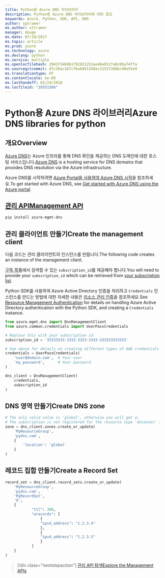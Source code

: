 ```yaml
---
title: Python용 Azure DNS 라이브러리
description: Python용 Azure DNS 라이브러리에 대한 참조
keywords: Azure, Python, SDK, API, DNS
author: sptramer
ms.author: sttramer
manager: douge
ms.date: 07/10/2017
ms.topic: article
ms.prod: azure
ms.technology: azure
ms.devlang: python
ms.service: multiple
ms.openlocfilehash: 294373469b1792821253ae46ab51fa0c06a74ffa
ms.sourcegitcommit: d7c26ac167cf6a6491358ac3153f268bc90e55e9
ms.translationtype: HT
ms.contentlocale: ko-KR
ms.lasthandoff: 02/24/2018
ms.locfileid: "29551566"
---
```

# <a name="azure-dns-libraries-for-python"></a><span data-ttu-id="fef17-104">Python용 Azure DNS 라이브러리</span><span class="sxs-lookup"><span data-stu-id="fef17-104">Azure DNS libraries for python</span></span>

## <a name="overview"></a><span data-ttu-id="fef17-105">개요</span><span class="sxs-lookup"><span data-stu-id="fef17-105">Overview</span></span>

<span data-ttu-id="fef17-106">[Azure DNS](/azure/dns/dns-overview)는 Azure 인프라를 통해 DNS 확인을 제공하는 DNS 도메인에 대한 호스팅 서비스입니다.</span><span class="sxs-lookup"><span data-stu-id="fef17-106">[Azure DNS](/azure/dns/dns-overview) is a hosting service for DNS domains that provides DNS resolution via the Azure infrastructure.</span></span>

<span data-ttu-id="fef17-107">Azure DNS를 시작하려면 [Azure Portal을 사용하여 Azure DNS 시작](/azure/dns/dns-getstarted-portal)을 참조하세요.</span><span class="sxs-lookup"><span data-stu-id="fef17-107">To get started with Azure DNS, see [Get started with Azure DNS using the Azure portal](/azure/dns/dns-getstarted-portal).</span></span>

## <a name="management-apipythonapioverviewazurednsmanagement"></a>[<span data-ttu-id="fef17-108">관리 API</span><span class="sxs-lookup"><span data-stu-id="fef17-108">Management API</span></span>](/python/api/overview/azure/dns/management)

```bash
pip install azure-mgmt-dns
```

## <a name="create-the-management-client"></a><span data-ttu-id="fef17-109">관리 클라이언트 만들기</span><span class="sxs-lookup"><span data-stu-id="fef17-109">Create the management client</span></span>

<span data-ttu-id="fef17-110">다음 코드는 관리 클라이언트의 인스턴스를 만듭니다.</span><span class="sxs-lookup"><span data-stu-id="fef17-110">The following code creates an instance of the management client.</span></span>

<span data-ttu-id="fef17-111">[구독 목록](https://manage.windowsazure.com/#Workspaces/AdminTasks/SubscriptionMapping)에서 검색할 수 있는 ``subscription_id``를 제공해야 합니다.</span><span class="sxs-lookup"><span data-stu-id="fef17-111">You will need to provide your ``subscription_id`` which can be retrieved from [your subscription list](https://manage.windowsazure.com/#Workspaces/AdminTasks/SubscriptionMapping).</span></span>

<span data-ttu-id="fef17-112">Python SDK를 사용하여 Azure Active Directory 인증을 처리하고 ``Credentials`` 인스턴스를 만드는 방법에 대한 자세한 내용은 [리소스 관리 인증](/python/azure/python-sdk-azure-authenticate)을 참조하세요.</span><span class="sxs-lookup"><span data-stu-id="fef17-112">See [Resource Management Authentication](/python/azure/python-sdk-azure-authenticate) for details on handling Azure Active Directory authentication with the Python SDK, and creating a ``Credentials`` instance.</span></span>

```python 
from azure.mgmt.dns import DnsManagementClient
from azure.common.credentials import UserPassCredentials

# Replace this with your subscription id
subscription_id = '33333333-3333-3333-3333-333333333333'

# See above for details on creating different types of AAD credentials
credentials = UserPassCredentials(
    'user@domain.com',  # Your user
    'my_password',      # Your password
)

dns_client = DnsManagementClient(
    credentials,
    subscription_id
)
```

## <a name="create-dns-zone"></a><span data-ttu-id="fef17-113">DNS 영역 만들기</span><span class="sxs-lookup"><span data-stu-id="fef17-113">Create DNS zone</span></span>
```python
# The only valid value is 'global', otherwise you will get a:
# The subscription is not registered for the resource type 'dnszones' in the location 'westus'.
zone = dns_client.zones.create_or_update(
    'MyResourceGroup',
    'pydns.com',
    {
        'location': 'global'
    }
)
```
    
## <a name="create-a-record-set"></a><span data-ttu-id="fef17-114">레코드 집합 만들기</span><span class="sxs-lookup"><span data-stu-id="fef17-114">Create a Record Set</span></span>
```python
record_set = dns_client.record_sets.create_or_update(
    'MyResourceGroup',
    'pydns.com',
    'MyRecordSet',
    'A',
    {
            "ttl": 300,
            "arecords": [
                {
                "ipv4_address": "1.2.3.4"
                },
                {
                "ipv4_address": "1.2.3.5"
                }
            ]
    }
)
```

> [!div class="nextstepaction"]
> [<span data-ttu-id="fef17-115">관리 API 탐색</span><span class="sxs-lookup"><span data-stu-id="fef17-115">Explore the Management APIs</span></span>](/python/api/overview/azure/dns/management)
